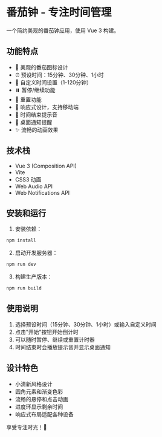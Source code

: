 # 番茄钟 - 专注时间管理

一个简约美观的番茄钟应用，使用 Vue 3 构建。

## 功能特点

- 🍅 美观的番茄图标设计
- ⏰ 预设时间：15分钟、30分钟、1小时
- 🔧 自定义时间设置（1-120分钟）
- ⏸️ 暂停/继续功能
- 🔄 重置功能
- 📱 响应式设计，支持移动端
- 🎵 时间结束提示音
- 🔔 桌面通知提醒
- ✨ 流畅的动画效果

## 技术栈

- Vue 3 (Composition API)
- Vite
- CSS3 动画
- Web Audio API
- Web Notifications API

## 安装和运行

1. 安装依赖：
```bash
npm install
```

2. 启动开发服务器：
```bash
npm run dev
```

3. 构建生产版本：
```bash
npm run build
```

## 使用说明

1. 选择预设时间（15分钟、30分钟、1小时）或输入自定义时间
2. 点击"开始"按钮开始倒计时
3. 可以随时暂停、继续或重置计时器
4. 时间结束时会播放提示音并显示桌面通知

## 设计特色

- 小清新风格设计
- 圆角元素和渐变色彩
- 流畅的悬停和点击动画
- 进度环显示剩余时间
- 响应式布局适配各种设备

享受专注时光！🍅 